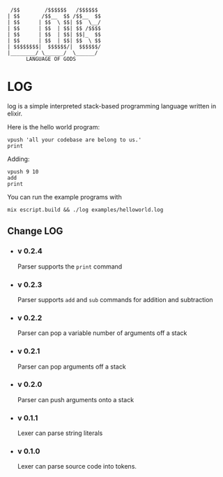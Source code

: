      /$$        /$$$$$$   /$$$$$$ 
    | $$       /$$__  $$ /$$__  $$
    | $$      | $$  \ $$| $$  \__/
    | $$      | $$  | $$| $$ /$$$$
    | $$      | $$  | $$| $$|_  $$
    | $$      | $$  | $$| $$  \ $$
    | $$$$$$$$|  $$$$$$/|  $$$$$$/
    |________/ \______/  \______/ 
          LANGUAGE OF GODS                              

# LOG

log is a simple interpreted stack-based programming language written in elixir.

Here is the hello world program:
```log
vpush 'all your codebase are belong to us.'
print
```

Adding:
```log
vpush 9 10
add
print
```

You can run the example programs with
```shell
mix escript.build && ./log examples/helloworld.log
```

## Change LOG

- ### v 0.2.4
  Parser supports the `print` command

- ### v 0.2.3
  Parser supports `add` and `sub` commands for addition and subtraction

- ### v 0.2.2
  Parser can pop a variable number of arguments off a stack

- ### v 0.2.1
  Parser can pop arguments off a stack

- ### v 0.2.0
  Parser can push arguments onto a stack

- ### v 0.1.1
  Lexer can parse string literals

- ### v 0.1.0
  Lexer can parse source code into tokens.
